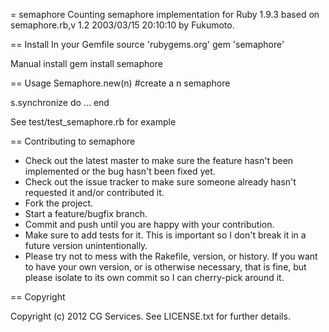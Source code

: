 = semaphore
Counting semaphore implementation for Ruby 1.9.3 based on semaphore.rb,v 1.2 2003/03/15 20:10:10 by Fukumoto.

== Install
In your Gemfile
source 'rubygems.org'
gem 'semaphore'

Manual install
gem install semaphore

== Usage
Semaphore.new(n) #create a n semaphore

s.synchronize do
  ...
end

See test/test_semaphore.rb for example

== Contributing to semaphore
 
* Check out the latest master to make sure the feature hasn't been implemented or the bug hasn't been fixed yet.
* Check out the issue tracker to make sure someone already hasn't requested it and/or contributed it.
* Fork the project.
* Start a feature/bugfix branch.
* Commit and push until you are happy with your contribution.
* Make sure to add tests for it. This is important so I don't break it in a future version unintentionally.
* Please try not to mess with the Rakefile, version, or history. If you want to have your own version, or is otherwise necessary, that is fine, but please isolate to its own commit so I can cherry-pick around it.

== Copyright

Copyright (c) 2012 CG Services. See LICENSE.txt for
further details.

